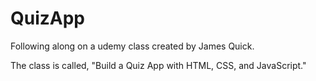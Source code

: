 # QuizApp

Following along on a udemy class created by James Quick.

The class is called, "Build a Quiz App with HTML, CSS, and JavaScript."
